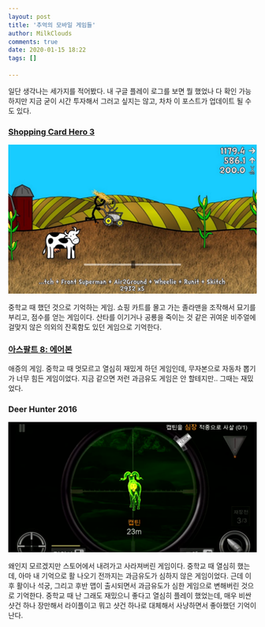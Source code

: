 ```yaml
---
layout: post
title: '추억의 모바일 게임들'
author: MilkClouds
comments: true
date: 2020-01-15 18:22
tags: []

---
```


일단 생각나는 세가지를 적어봤다. 내 구글 플레이 로그를 보면 뭘 했었나 다 확인 가능하지만 지금 굳이 시간 투자해서 그러고 싶지는 않고, 차차 이 포스트가 업데이트 될 수도 있다.  


### [Shopping Card Hero 3](https://www.microsoft.com/ko-kr/p/shopping-cart-hero-3/9wzdncrfjcg8?activetab=pivot:overviewtab#)  
![](/files/game/shopping_card_hero.jpg)

중학교 때 했던 것으로 기억하는 게임. 쇼핑 카트를 몰고 가는 졸라맨을 조작해서 묘기를 부리고, 점수를 얻는 게임이다. 산타를 이기거나 공룡을 죽이는 것 같은 귀여운 비주얼에 걸맞지 않은 의외의 잔혹함도 있던 게임으로 기억한다.  


### [아스팔트 8: 에어본](https://www.microsoft.com/ko-kr/p/%ec%95%84%ec%8a%a4%ed%8c%94%ed%8a%b8-8-%ec%97%90%ec%96%b4%eb%b3%b8/9wzdncrfj12h?activetab=pivot:overviewtab)  

애증의 게임. 중학교 때 멋모르고 열심히 재밌게 하던 게임인데, 무자본으로 자동차 뽑기가 너무 힘든 게임이었다. 지금 같으면 저런 과금유도 게임은 안 할테지만.. 그때는 재밌었다.  

### Deer Hunter 2016  
![](/files/game/deer_hunter_2016.PNG)

왜인지 모르겠지만 스토어에서 내려가고 사라져버린 게임이다. 중학교 때 열심히 했는데, 아마 내 기억으로 활 나오기 전까지는 과금유도가 심하지 않은 게임이었다. 근데 이후 활이나 석궁, 그리고 후반 맵이 출시되면서 과금유도가 심한 게임으로 변해버린 것으로 기억한다. 중학교 때 난 그래도 재밌으니 좋다고 열심히 플레이 했었는데, 매우 비싼 샷건 하나 장만해서 라이플이고 뭐고 샷건 하나로 대체해서 사냥하면서 좋아했던 기억이 난다.  